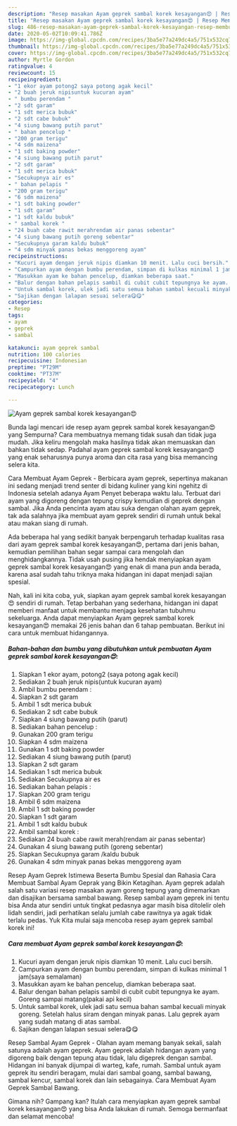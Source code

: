 ```yaml
---
description: "Resep masakan Ayam geprek sambal korek kesayangan😍 | Resep Membuat Ayam geprek sambal korek kesayangan😍 Yang Menggugah Selera"
title: "Resep masakan Ayam geprek sambal korek kesayangan😍 | Resep Membuat Ayam geprek sambal korek kesayangan😍 Yang Menggugah Selera"
slug: 486-resep-masakan-ayam-geprek-sambal-korek-kesayangan-resep-membuat-ayam-geprek-sambal-korek-kesayangan-yang-menggugah-selera
date: 2020-05-02T10:09:41.786Z
image: https://img-global.cpcdn.com/recipes/3ba5e77a249dc4a5/751x532cq70/ayam-geprek-sambal-korek-kesayangan😍-foto-resep-utama.jpg
thumbnail: https://img-global.cpcdn.com/recipes/3ba5e77a249dc4a5/751x532cq70/ayam-geprek-sambal-korek-kesayangan😍-foto-resep-utama.jpg
cover: https://img-global.cpcdn.com/recipes/3ba5e77a249dc4a5/751x532cq70/ayam-geprek-sambal-korek-kesayangan😍-foto-resep-utama.jpg
author: Myrtle Gordon
ratingvalue: 4
reviewcount: 15
recipeingredient:
- "1 ekor ayam potong2 saya potong agak kecil"
- "2 buah jeruk nipisuntuk kucuran ayam"
- " bumbu perendam "
- "2 sdt garam"
- "1 sdt merica bubuk"
- "2 sdt cabe bubuk"
- "4 siung bawang putih parut"
- " bahan pencelup "
- "200 gram terigu"
- "4 sdm maizena"
- "1 sdt baking powder"
- "4 siung bawang putih parut"
- "2 sdt garam"
- "1 sdt merica bubuk"
- "Secukupnya air es"
- " bahan pelapis "
- "200 gram terigu"
- "6 sdm maizena"
- "1 sdt baking powder"
- "1 sdt garam"
- "1 sdt kaldu bubuk"
- " sambal korek "
- "24 buah cabe rawit merahrendam air panas sebentar"
- "4 siung bawang putih goreng sebentar"
- "Secukupnya garam kaldu bubuk"
- "4 sdm minyak panas bekas menggoreng ayam"
recipeinstructions:
- "Kucuri ayam dengan jeruk nipis diamkan 10 menit. Lalu cuci bersih."
- "Campurkan ayam dengan bumbu perendam, simpan di kulkas minimal 1 jam(saya semalaman)"
- "Masukkan ayam ke bahan pencelup, diamkan beberapa saat."
- "Balur dengan bahan pelapis sambil di cubit cubit tepungnya ke ayam. Goreng sampai matang(pakai api kecil)"
- "Untuk sambal korek, ulek jadi satu semua bahan sambal kecuali minyak goreng. Setelah halus siram dengan minyak panas. Lalu geprek ayam yang sudah matang di atas sambal."
- "Sajikan dengan lalapan sesuai selera😋😋"
categories:
- Resep
tags:
- ayam
- geprek
- sambal

katakunci: ayam geprek sambal 
nutrition: 100 calories
recipecuisine: Indonesian
preptime: "PT29M"
cooktime: "PT37M"
recipeyield: "4"
recipecategory: Lunch

---
```



![Ayam geprek sambal korek kesayangan😍](https://img-global.cpcdn.com/recipes/3ba5e77a249dc4a5/751x532cq70/ayam-geprek-sambal-korek-kesayangan😍-foto-resep-utama.jpg)

Bunda lagi mencari ide resep ayam geprek sambal korek kesayangan😍 yang Sempurna? Cara membuatnya memang tidak susah dan tidak juga mudah. Jika keliru mengolah maka hasilnya tidak akan memuaskan dan bahkan tidak sedap. Padahal ayam geprek sambal korek kesayangan😍 yang enak seharusnya punya aroma dan cita rasa yang bisa memancing selera kita.

Cara Membuat Ayam Geprek - Berbicara ayam geprek, sepertinya makanan ini sedang menjadi trend senter di bidang kuliner yang kini ngehitz di Indonesia setelah adanya Ayam Penyet beberapa waktu lalu. Terbuat dari ayam yang digoreng dengan tepung crispy kemudian di geprek dengan sambal. Jika Anda pencinta ayam atau suka dengan olahan ayam geprek, tak ada salahnya jika membuat ayam geprek sendiri di rumah untuk bekal atau makan siang di rumah.

Ada beberapa hal yang sedikit banyak berpengaruh terhadap kualitas rasa dari ayam geprek sambal korek kesayangan😍, pertama dari jenis bahan, kemudian pemilihan bahan segar sampai cara mengolah dan menghidangkannya. Tidak usah pusing jika hendak menyiapkan ayam geprek sambal korek kesayangan😍 yang enak di mana pun anda berada, karena asal sudah tahu triknya maka hidangan ini dapat menjadi sajian spesial.


Nah, kali ini kita coba, yuk, siapkan ayam geprek sambal korek kesayangan😍 sendiri di rumah. Tetap berbahan yang sederhana, hidangan ini dapat memberi manfaat untuk membantu menjaga kesehatan tubuhmu sekeluarga. Anda dapat menyiapkan Ayam geprek sambal korek kesayangan😍 memakai 26 jenis bahan dan 6 tahap pembuatan. Berikut ini cara untuk membuat hidangannya.

<!--inarticleads1-->

##### Bahan-bahan dan bumbu yang dibutuhkan untuk pembuatan Ayam geprek sambal korek kesayangan😍:

1. Siapkan 1 ekor ayam, potong2 (saya potong agak kecil)
1. Sediakan 2 buah jeruk nipis(untuk kucuran ayam)
1. Ambil  bumbu perendam :
1. Siapkan 2 sdt garam
1. Ambil 1 sdt merica bubuk
1. Sediakan 2 sdt cabe bubuk
1. Siapkan 4 siung bawang putih (parut)
1. Sediakan  bahan pencelup :
1. Gunakan 200 gram terigu
1. Siapkan 4 sdm maizena
1. Gunakan 1 sdt baking powder
1. Sediakan 4 siung bawang putih (parut)
1. Siapkan 2 sdt garam
1. Sediakan 1 sdt merica bubuk
1. Sediakan Secukupnya air es
1. Sediakan  bahan pelapis :
1. Siapkan 200 gram terigu
1. Ambil 6 sdm maizena
1. Ambil 1 sdt baking powder
1. Siapkan 1 sdt garam
1. Ambil 1 sdt kaldu bubuk
1. Ambil  sambal korek :
1. Sediakan 24 buah cabe rawit merah(rendam air panas sebentar)
1. Gunakan 4 siung bawang putih (goreng sebentar)
1. Siapkan Secukupnya garam /kaldu bubuk
1. Gunakan 4 sdm minyak panas bekas menggoreng ayam


Resep Ayam Geprek Istimewa Beserta Bumbu Spesial dan Rahasia Cara Membuat Sambal Ayam Geprak yang Bikin Ketagihan. Ayam geprek adalah salah satu variasi resep masakan ayam goreng tepung yang dimemarkan dan disajikan bersama sambal bawang. Resep sambal ayam geprek ini tentu bisa Anda atur sendiri untuk tingkat pedasnya agar masih bisa ditolelir oleh lidah sendiri, jadi perhatikan selalu jumlah cabe rawitnya ya agak tidak terlalu pedas. Yuk Kita mulai saja mencoba resep ayam geprek sambal korek ini! 

<!--inarticleads2-->

##### Cara membuat Ayam geprek sambal korek kesayangan😍:

1. Kucuri ayam dengan jeruk nipis diamkan 10 menit. Lalu cuci bersih.
1. Campurkan ayam dengan bumbu perendam, simpan di kulkas minimal 1 jam(saya semalaman)
1. Masukkan ayam ke bahan pencelup, diamkan beberapa saat.
1. Balur dengan bahan pelapis sambil di cubit cubit tepungnya ke ayam. Goreng sampai matang(pakai api kecil)
1. Untuk sambal korek, ulek jadi satu semua bahan sambal kecuali minyak goreng. Setelah halus siram dengan minyak panas. Lalu geprek ayam yang sudah matang di atas sambal.
1. Sajikan dengan lalapan sesuai selera😋😋


Resep Sambal Ayam Geprek - Olahan ayam memang banyak sekali, salah satunya adalah ayam geprek. Ayam geprek adalah hidangan ayam yang digoreng baik dengan tepung atau tidak, lalu digeprek dengan sambal. Hidangan ini banyak dijumpai di warteg, kafe, rumah. Sambal untuk ayam geprek itu sendiri beragam, mulai dari sambal goang, sambal bawang, sambal kencur, sambal korek dan lain sebagainya. Cara Membuat Ayam Geprek Sambal Bawang. 

Gimana nih? Gampang kan? Itulah cara menyiapkan ayam geprek sambal korek kesayangan😍 yang bisa Anda lakukan di rumah. Semoga bermanfaat dan selamat mencoba!
